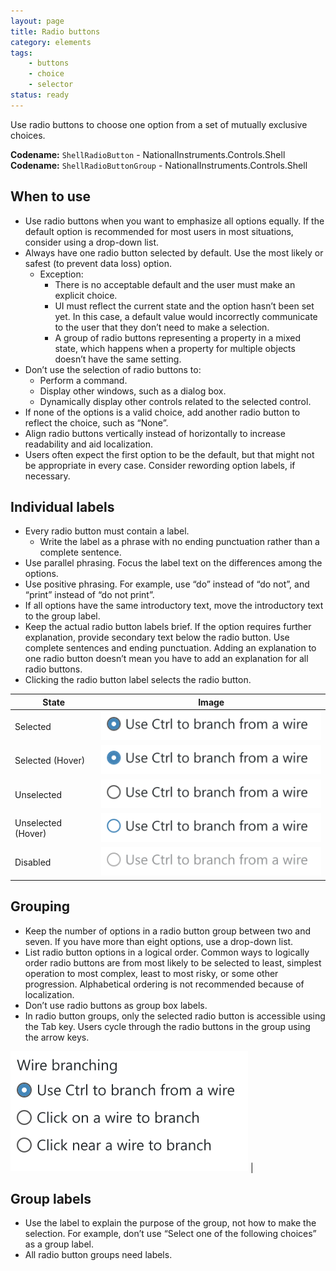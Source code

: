 ```yaml
---
layout: page
title: Radio buttons
category: elements
tags:
    - buttons
    - choice
    - selector
status: ready
---
```

Use radio buttons to choose one option from a set of mutually exclusive choices.

**Codename:** `ShellRadioButton` - NationalInstruments.Controls.Shell  
**Codename:** `ShellRadioButtonGroup` - NationalInstruments.Controls.Shell

## When to use

* Use radio buttons when you want to emphasize all options equally. If the default option is recommended for most users in most situations, consider using a drop-down list. 
* Always have one radio button selected by default. Use the most likely or safest (to prevent data loss) option. 
  * Exception: 
    * There is no acceptable default and the user must make an explicit choice. 
    * UI must reflect the current state and the option hasn’t been set yet. In this case, a default value would incorrectly communicate to the user that they don’t need to make a selection. 
    * A group of radio buttons representing a property in a mixed state, which happens when a property for multiple objects doesn’t have the same setting. 
* Don’t use the selection of radio buttons to: 
  * Perform a command. 
  * Display other windows, such as a dialog box. 
  * Dynamically display other controls related to the selected control.  
* If none of the options is a valid choice, add another radio button to reflect the choice, such as “None”. 
* Align radio buttons vertically instead of horizontally to increase readability and aid localization. 
* Users often expect the first option to be the default, but that might not be appropriate in every case. Consider rewording option labels, if necessary.

## Individual labels 
* Every radio button must contain a label. 
  * Write the label as a phrase with no ending punctuation rather than a complete sentence. 
* Use parallel phrasing. Focus the label text on the differences among the options. 
* Use positive phrasing. For example, use “do” instead of “do not”, and “print” instead of “do not print”. 
* If all options have the same introductory text, move the introductory text to the group label. 
* Keep the actual radio button labels brief. If the option requires further explanation, provide secondary text below the radio button. Use complete sentences and ending punctuation. Adding an explanation to one radio button doesn’t mean you have to add an explanation for all radio buttons. 
* Clicking the radio button label selects the radio button. 

| State         | Image         | 
| ------------- |:-------------:| 
| Selected        | ![Alt text](../../images/elements/radio-buttons/radio-button-selected.svg)        | 
| Selected (Hover)         | ![Alt text](../../images/elements/radio-buttons/radio-button-selected-hover.svg)         | 
| Unselected        | ![Alt text](../../images/elements/radio-buttons/radio-button-unselected.svg)        | 
| Unselected (Hover)         | ![Alt text](../../images/elements/radio-buttons/radio-button-unselected-hover.svg)         |   
| Disabled      | ![Alt text](../../images/elements/radio-buttons/radio-button-disabled.svg)    |

## Grouping 
* Keep the number of options in a radio button group between two and seven. If you have more than eight options, use a drop-down list. 
* List radio button options in a logical order. Common ways to logically order radio buttons are from most likely to be selected to least, simplest operation to most complex, least to most risky, or some other progression. Alphabetical ordering is not recommended because of localization. 
* Don’t use radio buttons as group box labels. 
* In radio button groups, only the selected radio button is accessible using the Tab key. Users cycle through the radio buttons in the group using the arrow keys. 

![Alt text](../../images/elements/radio-buttons/radio-button-group.svg)    |

## Group labels 
* Use the label to explain the purpose of the group, not how to make the selection. For example, don’t use “Select one of the following choices” as a group label. 
* All radio button groups need labels. 